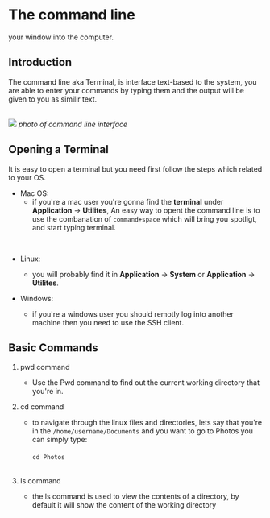 # The command line
your window into the computer.

## Introduction

The command line aka Terminal, is interface text-based to the system, you are able to enter your commands by typing them and the output will be given to you as similir text.
<br><br>

![](https://2.bp.blogspot.com/-Q35_4YWs2Z4/Wr_S1E6prtI/AAAAAAAAC4Q/bXY1NRFmn5k284qlCfflKsSLw8X6gDU7ACLcBGAs/s1600/2.JPG)
*photo of command line interface*

## Opening a Terminal 
It is easy to open a terminal but you need first follow the steps which related to your OS.

- Mac OS:
    - if you're a mac user you're gonna find the **terminal** under **Application** -> **Utilites**, An easy way to opent the command line is to use the combanation of `command+space` which will bring you spotligt, and start typing terminal.
<br> 

- Linux:
    - you will probably find it in **Application** -> **System** or **Application** -> **Utilites**.

- Windows: 
    - if you're a windows user you should remotly log into another machine then you need to use the SSH client.

## Basic Commands
1. pwd command
    - Use the Pwd command to find out the current working directory that you're in.

1. cd command
    - to navigate through the linux files and directories, lets say that you're in the `/home/username/Documents` and you want to go to Photos you can simply type:<br><br>
    `cd Photos `<br><br>

1. ls command 
    - the ls command is used to view the contents of a directory, by default it will show the content of the working directory

